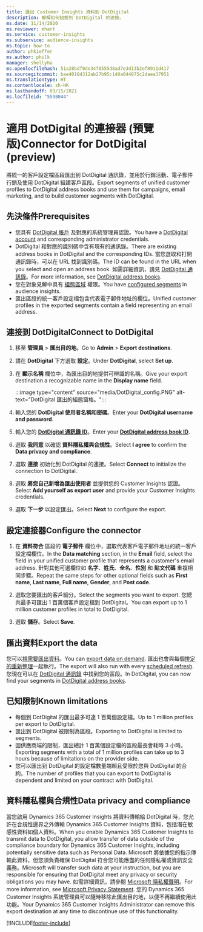 ```yaml
---
title: 匯出 Customer Insights 資料到 DotDigital
description: 瞭解如何組態到 DotDigital 的連接。
ms.date: 11/14/2020
ms.reviewer: mhart
ms.service: customer-insights
ms.subservice: audience-insights
ms.topic: how-to
author: phkieffer
ms.author: philk
manager: shellyha
ms.openlocfilehash: 51a28bdf0de34f0555d8ad7e3d13b2ef8911d417
ms.sourcegitcommit: bae40184312ab27b95c140a044875c2daea37951
ms.translationtype: HT
ms.contentlocale: zh-HK
ms.lasthandoff: 03/15/2021
ms.locfileid: "5598044"
---
```

# <a name="connector-for-dotdigital-preview"></a><span data-ttu-id="d489a-103">適用 DotDigital 的連接器 (預覽版)</span><span class="sxs-lookup"><span data-stu-id="d489a-103">Connector for DotDigital (preview)</span></span>

<span data-ttu-id="d489a-104">將統一的客戶設定檔區段匯出到 DotDigital 通訊錄，並用於行銷活動、電子郵件行銷及使用 DotDigital 組建客戶區段。</span><span class="sxs-lookup"><span data-stu-id="d489a-104">Export segments of unified customer profiles to DotDigital address books and use them for campaigns, email marketing, and to build customer segments with DotDigital.</span></span> 

## <a name="prerequisites"></a><span data-ttu-id="d489a-105">先決條件</span><span class="sxs-lookup"><span data-stu-id="d489a-105">Prerequisites</span></span>

-   <span data-ttu-id="d489a-106">您具有 [DotDigital 帳戶](https://dotdigital.com/) 及對應的系統管理員認證。</span><span class="sxs-lookup"><span data-stu-id="d489a-106">You have a [DotDigital account](https://dotdigital.com/) and corresponding administrator credentials.</span></span>
-   <span data-ttu-id="d489a-107">DotDigital 和對應的識別碼中含有現有的通訊錄。</span><span class="sxs-lookup"><span data-stu-id="d489a-107">There are existing address books in DotDigital and the corresponding IDs.</span></span> <span data-ttu-id="d489a-108">當您選取和打開通訊錄時，可以在 URL 找到識別碼。</span><span class="sxs-lookup"><span data-stu-id="d489a-108">The ID can be found in the URL when you select and open an address book.</span></span> <span data-ttu-id="d489a-109">如需詳細資訊，請見 [DotDigital 通訊錄](https://support.dotdigital.com/hc/articles/212211968-Creating-an-address-book)。</span><span class="sxs-lookup"><span data-stu-id="d489a-109">For more information, see [DotDigital address books](https://support.dotdigital.com/hc/articles/212211968-Creating-an-address-book).</span></span>
-   <span data-ttu-id="d489a-110">您在對象見解中具有 [組態區域](segments.md) 權限。</span><span class="sxs-lookup"><span data-stu-id="d489a-110">You have [configured segments](segments.md) in audience insights.</span></span>
-   <span data-ttu-id="d489a-111">匯出區段的統一客戶設定檔包含代表電子郵件地址的欄位。</span><span class="sxs-lookup"><span data-stu-id="d489a-111">Unified customer profiles in the exported segments contain a field representing an email address.</span></span>

## <a name="connect-to-dotdigital"></a><span data-ttu-id="d489a-112">連接到 DotDigital</span><span class="sxs-lookup"><span data-stu-id="d489a-112">Connect to DotDigital</span></span>

1. <span data-ttu-id="d489a-113">移至 **管理員** > **匯出目的地**。</span><span class="sxs-lookup"><span data-stu-id="d489a-113">Go to **Admin** > **Export destinations**.</span></span>

1. <span data-ttu-id="d489a-114">請在 **DotDigital** 下方選取 **設定**。</span><span class="sxs-lookup"><span data-stu-id="d489a-114">Under **DotDigital**, select **Set up**.</span></span>

1. <span data-ttu-id="d489a-115">在 **顯示名稱** 欄位中，為匯出目的地提供可辨識的名稱。</span><span class="sxs-lookup"><span data-stu-id="d489a-115">Give your export destination a recognizable name in the **Display name** field.</span></span>

   :::image type="content" source="media/DotDigital_config.PNG" alt-text="DotDigital 匯出的組態窗格。":::

1. <span data-ttu-id="d489a-117">輸入您的 **DotDigital 使用者名稱和密碼**。</span><span class="sxs-lookup"><span data-stu-id="d489a-117">Enter your **DotDigital username and password**.</span></span>

1. <span data-ttu-id="d489a-118">輸入您的 **[DotDigital 通訊錄 ID](https://support.dotdigital.com/hc/articles/212211968-Creating-an-address-book)**。</span><span class="sxs-lookup"><span data-stu-id="d489a-118">Enter your **[DotDigital address book ID](https://support.dotdigital.com/hc/articles/212211968-Creating-an-address-book)**.</span></span>

1. <span data-ttu-id="d489a-119">選取 **我同意** 以確認 **資料隱私權與合規性**。</span><span class="sxs-lookup"><span data-stu-id="d489a-119">Select **I agree** to confirm the **Data privacy and compliance**.</span></span>

1. <span data-ttu-id="d489a-120">選取 **連接** 初始化到 DotDigital 的連接。</span><span class="sxs-lookup"><span data-stu-id="d489a-120">Select **Connect** to initialize the connection to DotDigital.</span></span>

1. <span data-ttu-id="d489a-121">選取 **將您自己新增為匯出使用者** 並提供您的 Customer Insights 認證。</span><span class="sxs-lookup"><span data-stu-id="d489a-121">Select **Add yourself as export user** and provide your Customer Insights credentials.</span></span>

1. <span data-ttu-id="d489a-122">選取 **下一步** 以設定匯出。</span><span class="sxs-lookup"><span data-stu-id="d489a-122">Select **Next** to configure the export.</span></span>

## <a name="configure-the-connector"></a><span data-ttu-id="d489a-123">設定連接器</span><span class="sxs-lookup"><span data-stu-id="d489a-123">Configure the connector</span></span>

1. <span data-ttu-id="d489a-124">在 **資料符合** 區段的 **電子郵件** 欄位中，選取代表客戶電子郵件地址的統一客戶設定檔欄位。</span><span class="sxs-lookup"><span data-stu-id="d489a-124">In the **Data matching** section, in the **Email** field, select the field in your unified customer profile that represents a customer's email address.</span></span> <span data-ttu-id="d489a-125">針對其他可選欄位如 **名字**、**姓氏**、**全名**、**性別** 和 **貼文代碼** 重複相同步驟。</span><span class="sxs-lookup"><span data-stu-id="d489a-125">Repeat the same steps for other optional fields such as **First name**, **Last name**, **Full name**, **Gender**, and **Post code**.</span></span>

1. <span data-ttu-id="d489a-126">選取您要匯出的客戶細分。</span><span class="sxs-lookup"><span data-stu-id="d489a-126">Select the segments you want to export.</span></span> <span data-ttu-id="d489a-127">您總共最多可匯出 1 百萬個客戶設定檔到 DotDigital。</span><span class="sxs-lookup"><span data-stu-id="d489a-127">You can export up to 1 million customer profiles in total to DotDigital.</span></span>

1. <span data-ttu-id="d489a-128">選取 **儲存**。</span><span class="sxs-lookup"><span data-stu-id="d489a-128">Select **Save**.</span></span>

## <a name="export-the-data"></a><span data-ttu-id="d489a-129">匯出資料</span><span class="sxs-lookup"><span data-stu-id="d489a-129">Export the data</span></span>

<span data-ttu-id="d489a-130">您可以[視需要匯出資料](export-destinations.md)。</span><span class="sxs-lookup"><span data-stu-id="d489a-130">You can [export data on demand](export-destinations.md).</span></span> <span data-ttu-id="d489a-131">匯出也會與每個[排定的重新整理](system.md#schedule-tab)一起執行。</span><span class="sxs-lookup"><span data-stu-id="d489a-131">The export will also run with every [scheduled refresh](system.md#schedule-tab).</span></span> <span data-ttu-id="d489a-132">您現在可以在 [DotDigital 通訊錄](https://support.dotdigital.com/hc/articles/212211968-Creating-an-address-book) 中找到您的區段。</span><span class="sxs-lookup"><span data-stu-id="d489a-132">In DotDigital, you can now find your segments in [DotDigital address books](https://support.dotdigital.com/hc/articles/212211968-Creating-an-address-book).</span></span>

## <a name="known-limitations"></a><span data-ttu-id="d489a-133">已知限制</span><span class="sxs-lookup"><span data-stu-id="d489a-133">Known limitations</span></span>

- <span data-ttu-id="d489a-134">每個到 DotDigital 的匯出最多可達 1 百萬個設定檔。</span><span class="sxs-lookup"><span data-stu-id="d489a-134">Up to 1 million profiles per export to DotDigital.</span></span>
- <span data-ttu-id="d489a-135">匯出到 DotDigital 被限制為區段。</span><span class="sxs-lookup"><span data-stu-id="d489a-135">Exporting to DotDigital is limited to segments.</span></span>
- <span data-ttu-id="d489a-136">因供應商端的限制，匯出總計 1 百萬個設定檔的區段最長會耗時 3 小時。</span><span class="sxs-lookup"><span data-stu-id="d489a-136">Exporting segments with a total of 1 million profiles can take up to 3 hours because of limitations on the provider side.</span></span> 
- <span data-ttu-id="d489a-137">您可以匯出到 DotDigital 的設定檔數量端賴且受限於您與 DotDigital 的合約。</span><span class="sxs-lookup"><span data-stu-id="d489a-137">The number of profiles that you can export to DotDigital is dependent and limited on your contract with DotDigital.</span></span>

## <a name="data-privacy-and-compliance"></a><span data-ttu-id="d489a-138">資料隱私權與合規性</span><span class="sxs-lookup"><span data-stu-id="d489a-138">Data privacy and compliance</span></span>

<span data-ttu-id="d489a-139">當您啟用 Dynamics 365 Customer Insights 將資料傳輸給 DotDigital 時，您允許在合規性邊界之外傳輸 Dynamics 365 Customer Insights 資料，包括潛在敏感性資料如個人資料。</span><span class="sxs-lookup"><span data-stu-id="d489a-139">When you enable Dynamics 365 Customer Insights to transmit data to DotDigital, you allow transfer of data outside of the compliance boundary for Dynamics 365 Customer Insights, including potentially sensitive data such as Personal Data.</span></span> <span data-ttu-id="d489a-140">Microsoft 將依據您的指示傳輸此資料，但您須負責確保 DotDigital 符合您可能應盡的任何隱私權或資訊安全義務。</span><span class="sxs-lookup"><span data-stu-id="d489a-140">Microsoft will transfer such data at your instruction, but you are responsible for ensuring that DotDigital meet any privacy or security obligations you may have.</span></span> <span data-ttu-id="d489a-141">如需詳細資訊，請參閱 [Microsoft 隱私權聲明](https://go.microsoft.com/fwlink/?linkid=396732)。</span><span class="sxs-lookup"><span data-stu-id="d489a-141">For more information, see [Microsoft Privacy Statement](https://go.microsoft.com/fwlink/?linkid=396732).</span></span>
<span data-ttu-id="d489a-142">您的 Dynamics 365 Customer Insights 系統管理員可以隨時移除此匯出目的地，以便不再繼續使用此功能。</span><span class="sxs-lookup"><span data-stu-id="d489a-142">Your Dynamics 365 Customer Insights Administrator can remove this export destination at any time to discontinue use of this functionality.</span></span>


[!INCLUDE[footer-include](../includes/footer-banner.md)]
